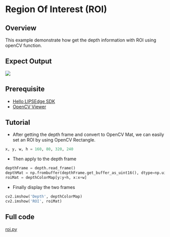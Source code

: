 # Region Of Interest (ROI)

## Overview

This example demonstrate how get the depth information with ROI using openCV function.

## Expect Output

![](../../.asset/roi.png)

## Prerequisite

- [Hello LIPSEdge SDK](../hello-lipsedge-sdk/)
- [OpenCV Viewer](../opencv_viewer/)

## Tutorial

- After getting the depth frame and convert to OpenCV Mat, we can easily set an ROI by using OpenCV Rectangle.

```python
x, y, w, h = 160, 80, 320, 240
```

- Then apply to the depth frame

```python
depthFrame = depth.read_frame()
depthMat = np.frombuffer(depthFrame.get_buffer_as_uint16(), dtype=np.uint16).reshape(depthFrame.height, depthFrame.width, 1)
roiMat = depthColorMap[y:y+h, x:x+w]
```

- Finally display the two frames

```python
cv2.imshow('Depth', depthColorMap)
cv2.imshow('ROI', roiMat)
```

## Full code

[roi.py](https://github.com/HedgeHao/LIPSedgeSDK_Tutorial/blob/master/python/roi/roi.py)
